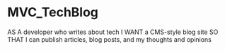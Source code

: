 # MVC_TechBlog
AS A developer who writes about tech I WANT a CMS-style blog site SO THAT I can publish articles, blog posts, and my thoughts and opinions
